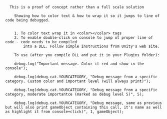 
      This is a proof of concept rather than a full scale solution
		
		Showing how to color text & how to wrap it so it jumps to line of code being debugged.


		1. To color text wrap it in <color></color> tags
		2. To enable double-click on console to jump ot proper line of code - code needs to be compiled 
			into a DLL. Follow simple instructions from Unity's web site.
 
		To use (after you compile DLL and put it in your Plugins folder):

		debug.log("Important message. Color it red and show in the console");

		debug.log(debug.cat.YOURCATEGORY, "Debug message from a specific category. Custom color and important level (will always print)");

		debug.log(debug.cat.YOURCATEGORY, "Debug message from a specific category, moderate importantce (marked as debug level 5)", 5);

		debug.log(debug.cat.YOURCATEGORY, "Debug message, same as previous but will also print gameObject containing this call, it's name as well as highlight it from console+click)", 1, gameObject);

